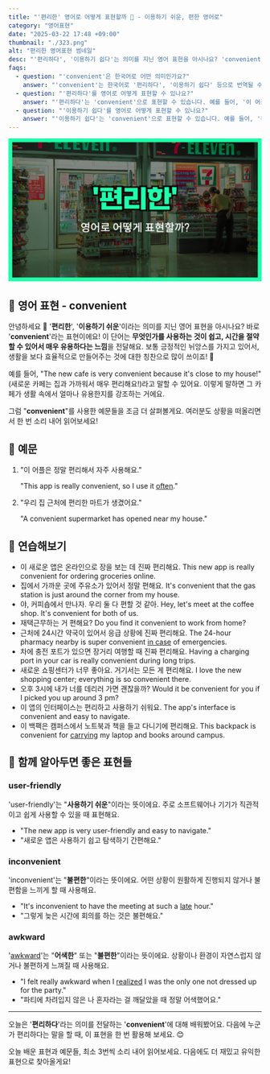 ```yaml
---
title: "'편리한' 영어로 어떻게 표현할까 🔑 - 이용하기 쉬운, 편한 영어로"
category: "영어표현"
date: "2025-03-22 17:48 +09:00"
thumbnail: "./323.png"
alt: "편리한 영어표현 썸네일"
desc: "'편리하다', '이용하기 쉽다'는 의미를 지닌 영어 표현을 아시나요? 'convenient'를 통해 생활을 더 효율적으로 만들어주는 방법을 배워봅시다. 다양한 예문을 통해서 연습하고 본인의 표현으로 만들어 보세요."
faqs:
  - question: "'convenient'은 한국어로 어떤 의미인가요?"
    answer: "'convenient'는 한국어로 '편리하다', '이용하기 쉽다' 등으로 번역될 수 있습니다. 일상생활에서 매우 유용하게 사용되는 표현이에요."
  - question: "'편리하다'를 영어로 어떻게 표현할 수 있나요?"
    answer: "'편리하다'는 'convenient'으로 표현할 수 있습니다. 예를 들어, '이 어플은 정말 편리해서 자주 사용해요.'는 'This app is really convenient, so I use it often.'으로 말할 수 있어요."
  - question: "'이용하기 쉽다'를 영어로 어떻게 표현할 수 있나요?"
    answer: "'이용하기 쉽다'는 'convenient'으로 표현할 수 있습니다. 예를 들어, '우리 집 근처에 편리한 마트가 생겼어요.'는 'A convenient supermarket has opened near my house.'로 말할 수 있어요."
---
```


![편리한 영어표현 썸네일](./323.png)

## 🌟 영어 표현 - convenient

안녕하세요 👋 '**편리한**', '**이용하기 쉬운**'이라는 의미를 지닌 영어 표현을 아시나요? 바로 '**convenient**'라는 표현이에요! 이 단어는 **무엇인가를 사용하는 것이 쉽고, 시간을 절약할 수 있어서 매우 유용하다는 느낌**을 전달해요. 보통 긍정적인 뉘앙스를 가지고 있어서, 생활을 보다 효율적으로 만들어주는 것에 대한 칭찬으로 많이 쓰이죠! 🌟

예를 들어, "The new cafe is very convenient because it's close to my house!" (새로운 카페는 집과 가까워서 매우 편리해요!)라고 말할 수 있어요. 이렇게 말하면 그 카페가 생활 속에서 얼마나 유용한지를 강조하는 거에요.

그럼 "**convenient**"를 사용한 예문들을 조금 더 살펴볼게요. 여러분도 상황을 떠올리면서 한 번 소리 내어 읽어보세요!

## 📖 예문

1. "이 어플은 정말 편리해서 자주 사용해요."

   "This app is really convenient, so I use it [often](/blog/in-english/326.often/)."

2. "우리 집 근처에 편리한 마트가 생겼어요."

   "A convenient supermarket has opened near my house."

## 💬 연습해보기

<ul data-interactive-list>
  <li data-interactive-item>
    <span data-toggler>이 새로운 앱은 온라인으로 장을 보는 데 진짜 편리해요.</span>
    <span data-answer>This new app is really convenient for ordering groceries online.</span>
  </li>
  <li data-interactive-item>
    <span data-toggler>집에서 가까운 곳에 주유소가 있어서 정말 편해요.</span>
    <span data-answer>It's convenient that the gas station is just around the corner from my house.</span>
  </li>
  <li data-interactive-item>
    <span data-toggler>야, 커피숍에서 만나자. 우리 둘 다 편할 것 같아.</span>
    <span data-answer>Hey, let's meet at the coffee shop. It's convenient for both of us.</span>
  </li>
  <li data-interactive-item>
    <span data-toggler>재택근무하는 거 편해요?</span>
    <span data-answer>Do you find it convenient to work from home?</span>
  </li>
  <li data-interactive-item>
    <span data-toggler>근처에 24시간 약국이 있어서 응급 상황에 진짜 편리해요.</span>
    <span data-answer>The 24-hour pharmacy nearby is super convenient <a href="/blog/in-english/253.in-case/">in case</a> of emergencies.</span>
  </li>
  <li data-interactive-item>
    <span data-toggler>차에 충전 포트가 있으면 장거리 여행할 때 진짜 편리해요.</span>
    <span data-answer>Having a charging port in your car is really convenient during long trips.</span>
  </li>
  <li data-interactive-item>
    <span data-toggler>새로운 쇼핑센터가 너무 좋아요. 거기서는 모든 게 편리해요.</span>
    <span data-answer>I love the new shopping center; everything is so convenient there.</span>
  </li>
  <li data-interactive-item>
    <span data-toggler>오후 3시에 내가 너를 데리러 가면 괜찮을까?</span>
    <span data-answer>Would it be convenient for you if I picked you up around 3 pm?</span>
  </li>
  <li data-interactive-item>
    <span data-toggler>이 앱의 인터페이스는 편리하고 사용하기 쉬워요.</span>
    <span data-answer>The app's interface is convenient and easy to navigate.</span>
  </li>
  <li data-interactive-item>
    <span data-toggler>이 백팩은 캠퍼스에서 노트북과 책을 들고 다니기에 편리해요.</span>
    <span data-answer>This backpack is convenient for <a href="/blog/in-english/464.carry/">carrying</a> my laptop and books around campus.</span>
  </li>
</ul>

## 🤝 함께 알아두면 좋은 표현들

### user-friendly

'user-friendly'는 "**사용하기 쉬운**"이라는 뜻이에요. 주로 소프트웨어나 기기가 직관적이고 쉽게 사용할 수 있을 때 표현해요.

- "The new app is very user-friendly and easy to navigate."
- "새로운 앱은 사용하기 쉽고 탐색하기 간편해요."

### inconvenient

'inconvenient'는 "**불편한**"이라는 뜻이에요. 어떤 상황이 원활하게 진행되지 않거나 불편함을 느끼게 할 때 사용해요.

- "It's inconvenient to have the meeting at such a [late](/blog/in-english/391.late/) hour."
- "그렇게 늦은 시간에 회의를 하는 것은 불편해요."

### awkward

'[awkward](/blog/in-english/124.awkward/)'는 "**어색한**" 또는 "**불편한**"이라는 뜻이에요. 상황이나 환경이 자연스럽지 않거나 불편하게 느껴질 때 사용해요.

- "I felt really awkward when I <a href="/blog/in-english/166.realize/">realized</a> I was the only one not dressed up for the party."
- "파티에 차려입지 않은 나 혼자라는 걸 깨달았을 때 정말 어색했어요."

---

오늘은 '**편리하다**'라는 의미를 전달하는 '**convenient**'에 대해 배워봤어요. 다음에 누군가 편리하다는 말을 할 때, 이 표현을 한 번 활용해 보세요. 😊

오늘 배운 표현과 예문들, 최소 3번씩 소리 내어 읽어보세요. 다음에도 더 재밌고 유익한 표현으로 찾아올게요!
